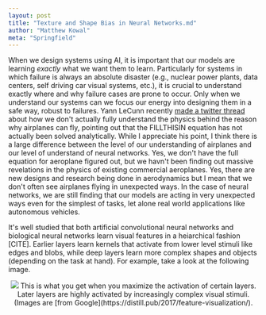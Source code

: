 ```yaml
---
layout: post
title: "Texture and Shape Bias in Neural Networks.md"
author: "Matthew Kowal"
meta: "Springfield"
--- 
```


When we design systems using AI, it is important that our models are learning *exactly* what we want them to learn. Particularly for systems in which failure is always an absolute disaster (e.g., nuclear power plants, data centers, self driving car visual systems, etc.), it is crucial to understand exactly where and why failure cases are prone to occur. Only when we understand our systems can we focus our energy into designing them in a safe way, robust to failures. Yann LeCunn recently [made a twitter thread](https://twitter.com/ylecun/status/1225122824039342081) about how we don't actually fully understand the physics behind the reason why airplanes can fly, pointing out that the FILLTHISIN equation has not actually been solved analytically. While I appreciate his point, I think there is a large difference between the level of our understanding of airplanes and our level of understand of neural networks. Yes, we don't have the full equation for aeroplane figured out, but we havn't been finding out massive revelations in the physics of existing commercial aeroplanes. Yes, there are new designs and research being done in aerodynamics but I mean that we don't often see airplanes flying in unexpected ways. In the case of neural networks, we are still finding that our models are acting in very unexpected ways even for the simplest of tasks, let alone real world applications like autonomous vehicles. 

It's well studied that both artificial convolutional neural networks and biological neural networks learn visual features in a heiarchical fashion [CITE]. Earlier layers learn kernels that activate from lower level stimuli like edges and blobs, while deep layers learn more complex shapes and objects (depending on the task at hand). For example, take a look at the following image.

<p align="center">
  <img src="/images/feature_hierarchy.png"> This is what you get when you maximize the activation of certain layers. Later layers are highly activated by increasingly complex visual stimuli. (Images are [from Google](https://distill.pub/2017/feature-visualization/).
</p>


